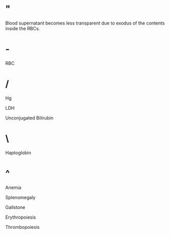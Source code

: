 # "

Blood supernatant becomes less transparent due to exodus of the contents inside the RBCs.
# -

RBC

# /

Hg

LDH

Unconjugated Bilirubin

# \

Haptoglobin

# ^

Anemia

Splenomegaly

Gallstone

Erythropoiesis

Thrombopoiesis
